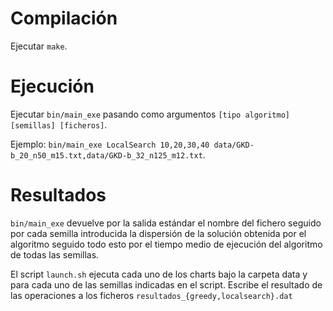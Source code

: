# Compilación

Ejecutar `make`.

# Ejecución

Ejecutar `bin/main_exe` pasando como argumentos `[tipo algoritmo] [semillas] [ficheros]`.

Ejemplo: `bin/main_exe LocalSearch 10,20,30,40 data/GKD-b_20_n50_m15.txt,data/GKD-b_32_n125_m12.txt`.

# Resultados 

`bin/main_exe` devuelve por la salida estándar el nombre del fichero seguido por cada semilla introducida la dispersión de la solución obtenida por el algoritmo seguido todo esto por el tiempo medio de ejecución del algoritmo de todas las semillas.

El script `launch.sh` ejecuta cada uno de los charts bajo la carpeta data y para cada uno de las semillas indicadas en el script. Escribe el resultado de las operaciones a los ficheros `resultados_{greedy,localsearch}.dat`
